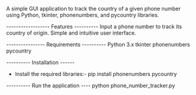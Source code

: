 A simple GUI application to track the country of a given phone number using Python, tkinter, phonenumbers, and pycountry libraries.

------------------ Features ----------
Input a phone number to track its country of origin.
Simple and intuitive user interface.

---------------- Requirements ----------
Python 3.x
tkinter
phonenumbers
pycountry

----------  Installation ------
* Install the required libraries:- pip install phonenumbers pycountry

----------  Run the application ----
python phone_number_tracker.py

